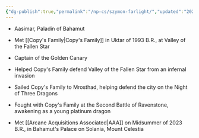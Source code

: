 ```yaml
---
{"dg-publish":true,"permalink":"/np-cs/szymon-farlight/","updated":"2024-12-24T21:44:19.187-05:00"}
---
```


- Aasimar, Paladin of Bahamut
- Met [[Copy's Family\|Copy's Family]] in Uktar of 1993 B.R., at Valley of the Fallen Star
- Captain of the Golden Canary
- Helped Copy's Family defend Valley of the Fallen Star from an infernal invasion
- Sailed Copy's Family to Mrosthad, helping defend the city on the Night of Three Dragons
- Fought with Copy's Family at the Second Battle of Ravenstone, awakening as a young platinum dragon

- Met [[Arcane Acquisitions Associated\|AAA]] on Midsummer of 2023 B.R., in Bahamut's Palace on Solania, Mount Celestia
